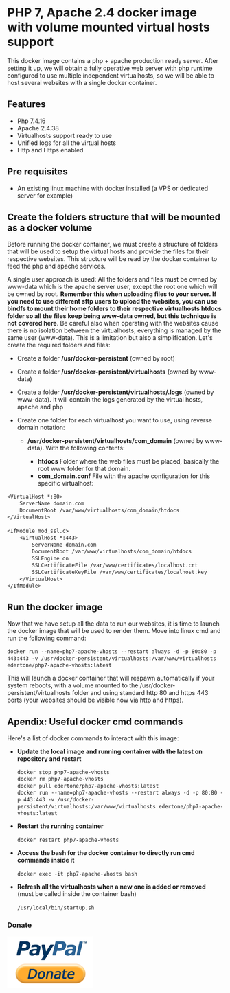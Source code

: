 # PHP 7, Apache 2.4 docker image with volume mounted virtual hosts support

This docker image contains a php + apache production ready server. After setting it up, we will obtain a fully operative web server with php runtime configured to use multiple independent virtualhosts, so we will be able to host several websites with a single docker container.

## Features

  - Php 7.4.16
  - Apache 2.4.38
  - Virtualhosts support ready to use
  - Unified logs for all the virtual hosts
  - Http and Https enabled
  
## Pre requisites

- An existing linux machine with docker installed (a VPS or dedicated server for example)

## Create the folders structure that will be mounted as a docker volume

Before running the docker container, we must create a structure of folders that will be used to setup the virtual hosts and provide the files for their respective websites. This structure will be read by the docker container to feed the php and apache services.

A single user approach is used: All the folders and files must be owned by www-data which is the apache server user, except the root one which will be owned by root. **Remember this when uploading files to your server. If you need to use different sftp users to upload the websites, you can use bindfs to mount their home folders to their respective virtualhosts htdocs folder so all the files keep being www-data owned, but this technique is not covered here**. Be careful also when operating with the websites cause there is no isolation between the virtualhosts, everything is managed by the same user (www-data). This is a limitation but also a simplification. Let's create the required folders and files:

  - Create a folder **/usr/docker-persistent** (owned by root)

  - Create a folder **/usr/docker-persistent/virtualhosts** (owned by www-data)
 
  - Create a folder **/usr/docker-persistent/virtualhosts/.logs** (owned by www-data). It will contain the logs generated by the virtual hosts, apache and php
 
  - Create one folder for each virtualhost you want to use, using reverse domain notation:

    - **/usr/docker-persistent/virtualhosts/com_domain** (owned by www-data). With the following contents:
  	      
      - **htdocs** Folder where the web files must be placed, basically the root www folder for that domain.
      - **com_domain.conf** File with the apache configuration for this specific virtualhost:

```
<VirtualHost *:80>
	ServerName domain.com
	DocumentRoot /var/www/virtualhosts/com_domain/htdocs
</VirtualHost>

<IfModule mod_ssl.c>
	<VirtualHost *:443>
		ServerName domain.com
		DocumentRoot /var/www/virtualhosts/com_domain/htdocs
		SSLEngine on
		SSLCertificateFile /var/www/certificates/localhost.crt
		SSLCertificateKeyFile /var/www/certificates/localhost.key
	</VirtualHost>
</IfModule>
```

## Run the docker image

Now that we have setup all the data to run our websites, it is time to launch the docker image that will be used to render them. Move into linux cmd and run the following command:
```
docker run --name=php7-apache-vhosts --restart always -d -p 80:80 -p 443:443 -v /usr/docker-persistent/virtualhosts:/var/www/virtualhosts edertone/php7-apache-vhosts:latest
```

This will launch a docker container that will respawn automatically if your system reboots, with a volume mounted to the /usr/docker-persistent/virtualhosts folder and using standard http 80 and https 443 ports (your websites should be visible now via http and https).
  
## Apendix: Useful docker cmd commands

Here's a list of docker commands to interact with this image:

  - **Update the local image and running container with the latest on repository and restart**
    
	```
	docker stop php7-apache-vhosts
	docker rm php7-apache-vhosts
	docker pull edertone/php7-apache-vhosts:latest
	docker run --name=php7-apache-vhosts --restart always -d -p 80:80 -p 443:443 -v /usr/docker-persistent/virtualhosts:/var/www/virtualhosts edertone/php7-apache-vhosts:latest
    ```
    	
  - **Restart the running container**
  
    `docker restart php7-apache-vhosts`
	
  - **Access the bash for the docker container to directly run cmd commands inside it**
  
    `docker exec -it php7-apache-vhosts bash`
	
  - **Refresh all the virtualhosts when a new one is added or removed** (must be called inside the container bash)
  
	`/usr/local/bin/startup.sh`

### Donate
	
[![Donate](https://raw.githubusercontent.com/edertone/DEV-Tools/master/Virtualization/Docker/Images/php7-apache-vhosts/donate-button.png)](https://www.paypal.com/cgi-bin/webscr?cmd=_donations&business=53MJ6SY66WZZ2&lc=ES&item_name=php7-apache-vhosts&no_note=0&cn=A%c3%b1adir%20instrucciones%20especiales%20para%20el%20vendedor%3a&no_shipping=2&currency_code=EUR&bn=PP%2dDonationsBF%3abtn_donateCC_LG%2egif%3aNonHosted)